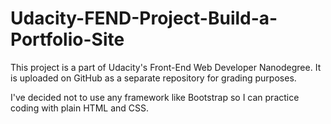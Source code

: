 # Udacity-FEND-Project-Build-a-Portfolio-Site

This project is a part of Udacity's Front-End Web Developer Nanodegree. It is uploaded on GitHub as a separate repository for grading purposes.

I've decided not to use any framework like Bootstrap so I can practice coding with plain HTML and CSS.

